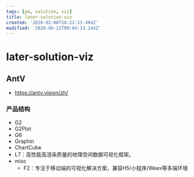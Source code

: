 ```yaml
---
tags: [pm, solution, viz]
title: later-solution-viz
created: '2020-02-06T16:22:13.404Z'
modified: '2020-06-22T09:04:13.144Z'
---
```


# later-solution-viz

## AntV

- https://antv.vision/zh/

### 产品结构

- G2
- G2Plot
- G6
- Graphin
- ChartCube
- L7：高性能高渲染质量的地理空间数据可视化框架。
- misc
  - F2：专注于移动端的可视化解决方案，兼容H5/小程序/Weex等多端环境
